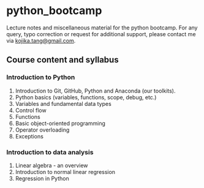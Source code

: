 # python_bootcamp
Lecture notes and miscellaneous material for the python bootcamp. For any query, typo correction or request for additional support, please contact me via kojika.tang@gmail.com. 

## Course content and syllabus

### Introduction to Python
1. Introduction to Git, GitHub, Python and Anaconda (our toolkits).
2. Python basics (variables, functions, scope, debug, etc.)
3. Variables and fundamental data types
4. Control flow
5. Functions
6. Basic object-oriented programming
7. Operator overloading
8. Exceptions


### Introduction to data analysis
1. Linear algebra - an overview
2. Introduction to normal linear regression
3. Regression in Python

